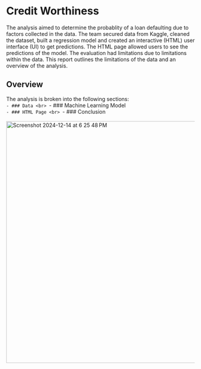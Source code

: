 # Credit Worthiness 

The analysis aimed to determine the probablity of a loan defaulting due to factors collected in the data. The team secured data from Kaggle, cleaned the dataset, built a regression model and created an interactive (HTML) user interface (UI) to get predictions.  The HTML page allowed users to see the predictions of the model. The evaluation had limitations due to limitations within the data. This report outlines the limitations of the data and an overview of the analysis.

## Overview

The analysis is broken into the following sections:
<br>``- ### Data
<br> ``- ### Machine Learning Model
<br> ``- ### HTML Page
<br> ``- ### Conclusion<br><br>
<img width="647" alt="Screenshot 2024-12-14 at 6 25 48 PM" src="https://github.com/user-attachments/assets/96561583-aaa7-4feb-82ea-0e2d94674e54" />
